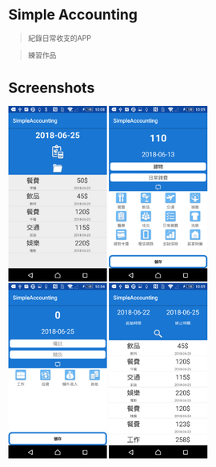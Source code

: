 # Simple Accounting
> 紀錄日常收支的APP

> 練習作品
# Screenshots
<img src="https://github.com/HsiehMinYu/Accounting/blob/master/screenhot/Screenshot_1.png" data-canonical-src="Screenshot_1.png" height="350" /> <img src=https://github.com/HsiehMinYu/Accounting/blob/master/screenhot/Screenshot_2.png data-canonical-src="Screenshot_2.png" height="350" /> <img src=https://github.com/HsiehMinYu/Accounting/blob/master/screenhot/screenhot/Screenshot_4.png data-canonical-src="Screenshot_4.png" height="350" /> <img src=https://github.com/HsiehMinYu/Accounting/blob/master/screenhot/Screenshot_3.png data-canonical-src="Screenshot_3.png" height="350" />
